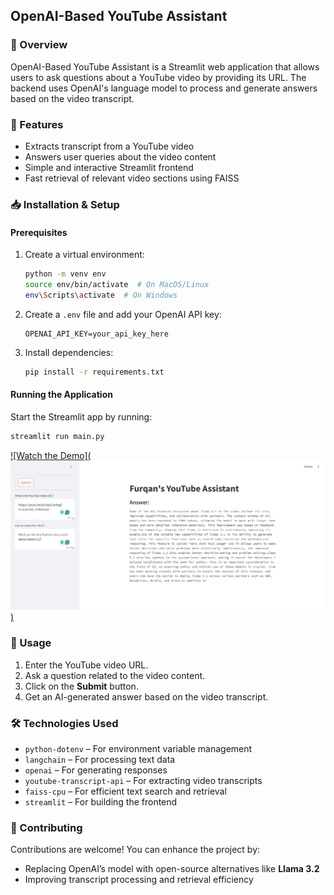 ## OpenAI-Based YouTube Assistant  

### 📌 Overview  
OpenAI-Based YouTube Assistant is a Streamlit web application that allows users to ask questions about a YouTube video by providing its URL. The backend uses OpenAI's language model to process and generate answers based on the video transcript.  

### 🚀 Features  
- Extracts transcript from a YouTube video  
- Answers user queries about the video content  
- Simple and interactive Streamlit frontend  
- Fast retrieval of relevant video sections using FAISS  

### 📥 Installation & Setup  

#### Prerequisites  
1. Create a virtual environment:  
   ```bash
   python -m venv env
   source env/bin/activate  # On MacOS/Linux
   env\Scripts\activate  # On Windows
   ```  
2. Create a `.env` file and add your OpenAI API key:  
   ```
   OPENAI_API_KEY=your_api_key_here
   ```  
3. Install dependencies:  
   ```bash
   pip install -r requirements.txt
   ```  

#### Running the Application  
Start the Streamlit app by running:  
```bash
streamlit run main.py
```
[![Watch the Demo](![YouTube Assistant](Youtube%20assistant.png)
)](https://youtu.be/_x-Bpli6mNs)



### 🎯 Usage  
1. Enter the YouTube video URL.  
2. Ask a question related to the video content.  
3. Click on the **Submit** button.  
4. Get an AI-generated answer based on the video transcript.  

### 🛠️ Technologies Used  
- `python-dotenv` – For environment variable management  
- `langchain` – For processing text data  
- `openai` – For generating responses  
- `youtube-transcript-api` – For extracting video transcripts  
- `faiss-cpu` – For efficient text search and retrieval  
- `streamlit` – For building the frontend  

### 🤝 Contributing  
Contributions are welcome! You can enhance the project by:  
- Replacing OpenAI’s model with open-source alternatives like **Llama 3.2**  
- Improving transcript processing and retrieval efficiency  

